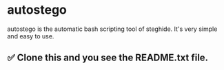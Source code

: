 # autostego
autostego is the automatic bash scripting tool of steghide.
It's very simple and easy to use.
## ✅ Clone this and you see the README.txt file.
